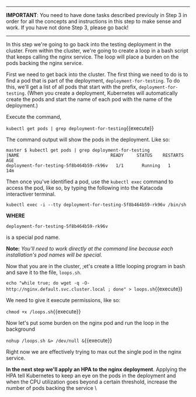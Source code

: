 ------

**IMPORTANT**: You need to have done tasks described previouly in Step 3 in order for all the concepts and instructions
in this step to make sense and work. If you have not done Step 3, please go back!

------

In this step we're going to go back into the testing deployment in the cluster. From within the cluster, we're going to
create a loop in a bash script that keeps calling the nginx service. The loop will place a burden on the
pods backing the nginx service.


First we need to get back into the cluster. The first thing we need to do is to find a pod that is part of
the deployment, `deployment-for-testing`. To do this, we'll get a list of all pods that start with the prefix,
`deployment-for-testing`. (When you create a deployment, Kubernetes will automatically create the pods and start the
name of each pod with the name of the deployment.)

Execute the command, 

`kubectl get pods | grep deployment-for-testing`{{execute}}

The command output will show the pods in the deployment. Like so:

```
master $ kubectl get pods | grep deployment-for-testing
|NAME                                   READY     STATUS    RESTARTS   AGE
deployment-for-testing-5f8b464b59-rk96v   1/1       Running   1          14m
```

Then once you've identified a pod, use the `kubectl exec` command to access the pod, like so, by typing the following
into the Katacoda interactiver terminal.

`kubectl exec -i --tty deployment-for-testing-5f8b464b59-rk96v /bin/sh`

**WHERE**

`deployment-for-testing-5f8b464b59-rk96v`

is a special pod name.

**Note:** *You'll need to work directly at the command line because each installation's pod names will be special.*

Now that you are in the cluster, ;et's create a little looping program in bash and save it to the file, `loops.sh`.

`echo "while true; do wget -q -O- http://nginx.default.svc.cluster.local ; done" > loops.sh`{{execute}}

We need to give it execute permissions, like so:

`chmod +x /loops.sh`{{execute}}

Now let's put some burden on the nginx pod and run the loop in the background 

`nohup /loops.sh &> /dev/null &`{{execute}}

Right now we are effectively trying to max out the single pod in the nginx service.

**In the next step we'll apply an HPA to the nginx deployment**. Applying the HPA tell Kubernetes to keep an eye
on the pods in the deployment and when the CPU utilization goes beyond a certain threshold, increase the number
of pods backing the service 
\






